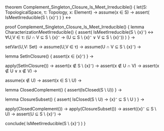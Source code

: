 theorem Complement_Singleton_Closure_Is_Meet_Irreducible() {
  let(S: TopologicalSpace, τ: Topology, x: Element) →
  assume(x ∈ S) →
  assert(
    IsMeetIrreducible(S \ {x}⁻)
  )
} ↔

proof Complement_Singleton_Closure_Is_Meet_Irreducible() {
  lemma CharacterizationMeetIrreducible() {
    assert(
      IsMeetIrreducible(S \ {x}⁻) ↔ 
      ∀U,V ∈ τ: (U ∩ V ⊆ S \ {x}⁻ → (U ⊆ S \ {x}⁻ ∨ V ⊆ S \ {x}⁻))
    )
  } →

  setVar(U,V: Set) →
  assume(U,V ∈ τ) →
  assume(U ∩ V ⊆ S \ {x}⁻) →

  lemma SetInClosure() {
    assert(x ∈ {x}⁻)
  } →
  
  apply(SetInClosure()) →
  assert(x ∉ S \ {x}⁻) →
  assert(x ∉ U ∩ V) →
  assert(x ∉ U ∨ x ∉ V) →
  
  assume(x ∉ U) →
  assert(x ∈ S \ U) →
  
  lemma ClosedComplement() {
    assert(IsClosed(S \ U))
  } →
  
  lemma ClosureSubset() {
    assert(
      IsClosed(S \ U) →
      {x}⁻ ⊆ S \ U
    )
  } →
  
  apply(ClosedComplement()) →
  apply(ClosureSubset()) →
  assert({x}⁻ ⊆ S \ U) →
  assert(U ⊆ S \ {x}⁻) →
  
  conclude(
    IsMeetIrreducible(S \ {x}⁻)
  )
}